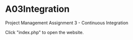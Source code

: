 # A03Integration
Project Management Assignment 3 - Continuous Integration

Click "index.php" to open the website.
